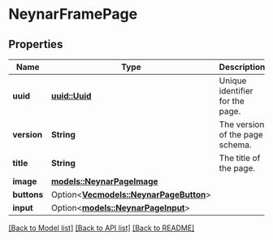 # NeynarFramePage

## Properties

Name | Type | Description | Notes
------------ | ------------- | ------------- | -------------
**uuid** | [**uuid::Uuid**](uuid::Uuid.md) | Unique identifier for the page. | 
**version** | **String** | The version of the page schema. | [default to vNext]
**title** | **String** | The title of the page. | 
**image** | [**models::NeynarPageImage**](NeynarPageImage.md) |  | 
**buttons** | Option<[**Vec<models::NeynarPageButton>**](NeynarPageButton.md)> |  | [optional]
**input** | Option<[**models::NeynarPageInput**](NeynarPageInput.md)> |  | [optional]

[[Back to Model list]](../README.md#documentation-for-models) [[Back to API list]](../README.md#documentation-for-api-endpoints) [[Back to README]](../README.md)


